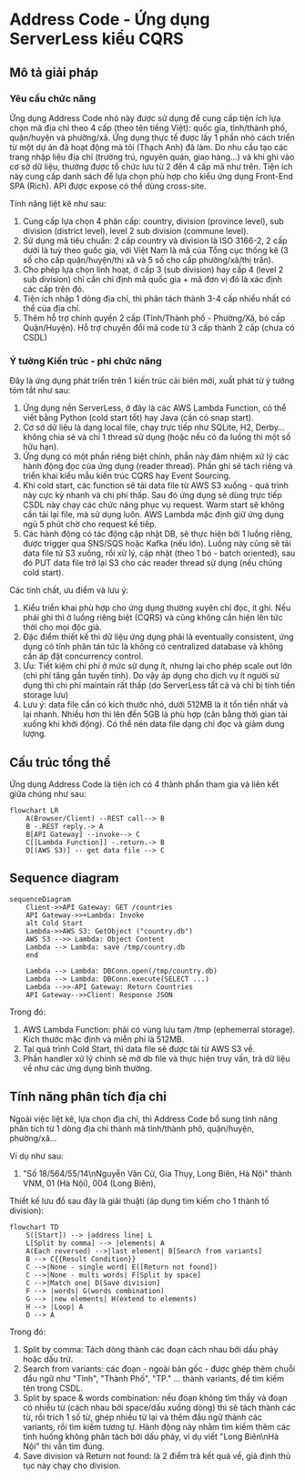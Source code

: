 # Address Code - Ứng dụng ServerLess kiểu CQRS

## Mô tả giải pháp

### Yêu cầu chức năng

Ứng dụng Address Code nhỏ này được sử dụng để cung cấp tiện ích lựa chọn mã địa chỉ theo 4 cấp (theo tên tiếng Việt): quốc gia, tỉnh/thành phố, quận/huyện và phường/xã. Ứng dụng thực tế được lấy 1 phần nhỏ cách triển từ một dự án đã hoạt động mà tôi (Thạch Anh) đã làm. Do nhu cầu tạo các trang nhập liệu địa chỉ (trường trú, nguyên quán, giao hàng...) và khi ghi vào cơ sở dữ liệu, thường được tổ chức lưu từ 2 đến 4 cấp mã như trên. Tiện ích này cung cấp danh sách để lựa chọn phù hợp cho kiểu ứng dụng Front-End SPA (Rich). API được expose có thể dùng cross-site.

Tính năng liệt kê như sau:

1. Cung cấp lựa chọn 4 phân cấp: country, division (province level), sub division (district level), level 2 sub division (commune level).
2. Sử dụng mã tiêu chuẩn: 2 cấp country và division là ISO 3166-2, 2 cấp dưới là tuỳ theo guốc gia, với Việt Nam là mã của Tổng cục thống kê (3 số cho cấp quận/huyện/thị xã và 5 số cho cấp phường/xã/thị trấn).
3. Cho phép lựa chọn linh hoạt, ở cấp 3 (sub division) hay cấp 4 (level 2 sub division) chỉ cần chỉ định mã quốc gia + mã đơn vị đó là xác định các cấp trên đó.
4. Tiện ích nhập 1 dòng địa chỉ, thì phân tách thành 3-4 cấp nhiều nhất có thể của địa chỉ.
5. Thêm hỗ trợ chính quyền 2 cấp (Tỉnh/Thành phố - Phường/Xã, bỏ cấp Quận/Huyện). Hỗ trợ chuyển đổi mã code từ 3 cấp thành 2 cấp (chưa có CSDL)

### Ý tưởng Kiến trúc - phi chức năng

Đây là ứng dụng phát triển trên 1 kiến trúc cải biên mới, xuất phát từ ý tưởng tóm tắt như sau:

1. Ứng dụng nền ServerLess, ở đây là các AWS Lambda Function, có thể viết bằng Python (cold start tốt) hay Java (cần có snap start).
2. Cơ sở dữ liệu là dạng local file, chạy trực tiếp như SQLite, H2, Derby… không chia sẻ và chỉ 1 thread sử dụng (hoặc nếu có đa luồng thì một số hữu hạn).
3. Ứng dụng có một phần riêng biệt chính, phần này đảm nhiệm xử lý các hành động đọc của ứng dụng (reader thread). Phần ghi sẽ tách riêng và triển khai kiểu mẫu kiến trúc CQRS hay Event Sourcing.
4. Khi cold start, các function sẽ tải data file từ AWS S3 xuống - quá trình này cực kỳ nhanh và chi phí thấp. Sau đó ứng dụng sẽ dùng trực tiếp CSDL này chạy các chức năng phục vụ request. Warm start sẽ không cần tải lại file, mà sử dụng luôn. AWS Lambda mặc định giữ ứng dụng ngủ 5 phút chờ cho request kế tiếp.
5. Các hành động có tác động cập nhật DB, sẽ thực hiện bởi 1 luồng riêng, được trigger qua SNS/SQS hoặc Kafka (nếu lớn). Luồng này cũng sẽ tải data file tử S3 xuống, rồi xử lý, cập nhật (theo 1 bó - batch oriented), sau đó PUT data file trở lại S3 cho các reader thread sử dụng (nếu chúng cold start).

Các tính chất, ưu điểm và lưu ý:

1. Kiểu triển khai phù hợp cho ứng dụng thường xuyên chỉ đọc, ít ghi. Nếu phải ghi thì ở luồng riêng biệt (CQRS) và cũng không cần hiện lên tức thời cho mọi độc giả.
2. Đặc điểm thiết kế thì dữ liệu ứng dụng phải là eventually consistent, ứng dụng có tính phân tán tức là không có centralized database và không cần áp đặt concurrency control.
3. Ưu: Tiết kiệm chi phí ở mức sử dụng ít, nhưng lại cho phép scale out lớn (chi phí tăng gần tuyến tính). Do vậy áp dụng cho dịch vụ ít người sử dụng thì chi phí maintain rất thấp (do ServerLess tất cả và chỉ bị tính tiền storage lưu)
4. Lưu ý: data file cần có kích thước nhỏ, dưới 512MB là ít tốn tiền nhất và lại nhanh. Nhiều hơn thì lên đến 5GB là phù hợp (cân bằng thời gian tải xuống khi khởi động). Có thể nén data file dạng chỉ đọc và giảm dung lượng.

## Cấu trúc tổng thể

Ứng dụng Address Code là tiện ích có 4 thành phần tham gia và liên kết giữa chúng như sau:

```mermaid
flowchart LR
    A(Browser/Client) --REST call--> B
    B -.REST reply.-> A
    B[API Gateway] --invoke--> C
    C[[Lambda Function]] -.return.-> B
    D[(AWS S3)] -- get data file --> C
```

## Sequence diagram

```mermaid
sequenceDiagram
    Client->>API Gateway: GET /countries
    API Gateway->>+Lambda: Invoke
    alt Cold Start
    Lambda->>AWS S3: GetObject ("country.db")
    AWS S3 -->> Lambda: Object Content
    Lambda --> Lambda: save /tmp/country.db
    end

    Lambda --> Lambda: DBConn.open(/tmp/country.db)
    Lambda --> Lambda: DBConn.execute(SELECT ...)
    Lambda -->>-API Gateway: Return Countries
    API Gateway-->>Client: Response JSON
```

Trong đó:

1. AWS Lambda Function: phải có vùng lưu tạm /tmp (ephemerral storage). Kích thước mặc định và miễn phí là 512MB.
2. Tại quá trình Cold Start, thì data file sẽ được tải từ AWS S3 về.
3. Phần handler xử lý chính sẽ mở db file và thực hiện truy vấn, trả dữ liệu về như các ứng dụng bình thường.

## Tính năng phân tích địa chỉ

Ngoài việc liệt kê, lựa chọn địa chỉ, thì Address Code bổ sung tính năng phân tích từ 1 dòng địa chỉ thành mã tỉnh/thành phô, quận/huyện, phường/xã...

Ví dụ như sau:

1. "Số 18/564/55/14\nNguyễn Văn Cừ, Gia Thụy, Long Biên, Hà Nội" thành VNM, 01 (Hà Nội), 004 (Long Biên), 

Thiết kế lưu đồ sau đây là giải thuậti (áp dụng tìm kiếm cho 1 thành tố division):


```mermaid
flowchart TD
    S([Start]) --> |address line| L
    L[Split by comma] --> |elements| A
    A(Each reversed) -->|last element| B[Search from variants]
    B --> C{{Result Condition}}
    C -->|None - single word| E([Return not found])
    C -->|None - multi words| F[Split by space]
    C -->|Match one| D[Save division]
    F --> |words| G(words combination)
    G --> |new elements| H(extend to elements)
    H --> |Loop| A
    D --> A
```

Trong đó:

1. Split by comma: Tách dòng thành các đoạn cách nhau bởi dấu phảy hoặc dấu trừ.
2. Search from variants: các đoạn - ngoài bản gốc - được ghép thêm chuỗi đầu ngữ như "Tỉnh", "Thành Phố", "TP." ... thành variants, để tìm kiếm tên trong CSDL.
3. Split by space & words combination: nếu đoạn không tìm thấy và đoạn có nhiều từ (cách nhau bởi space/dấu xuống dòng) thì sẽ tách thành các từ, rồi trích 1 số từ, ghép nhiều từ lại và thêm đầu ngữ thành các variants, rồi tìm kiếm tương tự. Hành động này nhằm tìm kiếm thêm các tình huống không phân tách bởi dấu phảy, ví dụ viết "Long Biên\nHà Nội" thì vẫn tìm đúng.
4. Save division và Return not found: là 2 điểm trả kết quả về, giả định thủ tục này chạy cho division.
